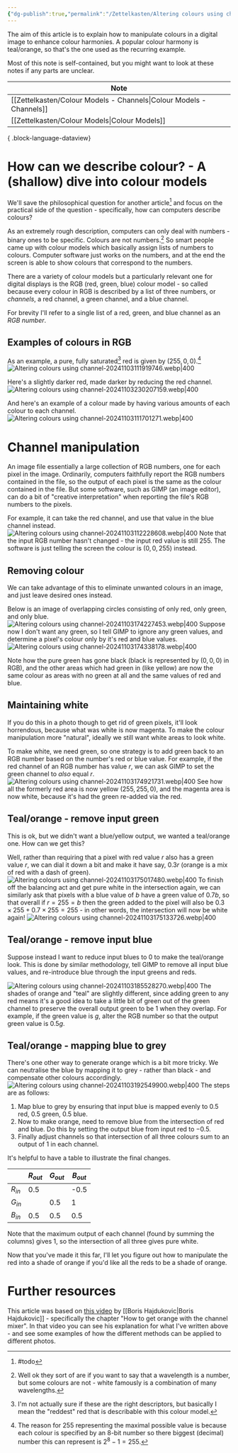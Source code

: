 ```yaml
---
{"dg-publish":true,"permalink":"/Zettelkasten/Altering colours using channels/","tags":["colour-model","photography","guide"],"noteIcon":2,"created":"2024-11-03T10:48:57.412+09:00"}
---
```


The aim of this article is to explain how to manipulate colours in a digital image to enhance colour harmonies.
A popular colour harmony is teal/orange, so that's the one used as the recurring example.

Most of this note is self-contained, but you might want to look at these notes if any parts are unclear.

| Note                                                                   |
| ---------------------------------------------------------------------- |
| [[Zettelkasten/Colour Models - Channels\|Colour Models - Channels]] |
| [[Zettelkasten/Colour Models\|Colour Models]]                       |

{ .block-language-dataview}

# How can we describe colour? - A (shallow) dive into colour models
We'll save the philosophical question for another article[^4] and focus on the practical side of the question - specifically, how can computers describe colours?

As an extremely rough description, computers can only deal with numbers - binary ones to be specific. Colours are not numbers.[^5] So smart people came up with colour models which basically assign lists of numbers to colours. Computer software just works on the numbers, and at the end the screen is able to show colours that correspond to the numbers.

There are a variety of colour models but a particularly relevant one for digital displays is the RGB (red, green, blue) colour model - so called because every colour in RGB is described by a list of three numbers, or *channels*, a red channel, a green channel, and a blue channel.

For brevity I'll refer to a single list of a red, green, and blue channel as an *RGB number*.
## Examples of colours in RGB
As an example, a pure, fully saturated[^2] red is given by $(255, 0, 0)$.[^3]
![Altering colours using channel-20241103111919746.webp|400](/img/user/Images/Altering%20colours%20using%20channel-20241103111919746.webp)

Here's a slightly darker red, made darker by reducing the red channel.
![Altering colours using channel-20241103230207159.webp|400](/img/user/Images/Altering%20colours%20using%20channel-20241103230207159.webp)

And here's an example of a colour made by having various amounts of each colour to each channel.
![Altering colours using channel-20241103111701271.webp|400](/img/user/Images/Altering%20colours%20using%20channel-20241103111701271.webp)
# Channel manipulation
An image file essentially a large collection of RGB numbers, one for each pixel in the image. Ordinarily, computers faithfully report the RGB numbers contained in the file, so the output of each pixel is the same as the colour contained in the file. But some software, such as GIMP (an image editor), can do a bit of "creative interpretation" when reporting the file's RGB numbers to the pixels.

For example, it can take the red channel, and use that value in the blue channel instead.
![Altering colours using channel-20241103112228608.webp|400](/img/user/Images/Altering%20colours%20using%20channel-20241103112228608.webp)
Note that the input RGB number hasn't changed - the input red value is still $255$. The software is just telling the screen the colour is $(0, 0, 255)$ instead.

## Removing colour
We can take advantage of this to eliminate unwanted colours in an image, and just leave desired ones instead.

Below is an image of overlapping circles consisting of only red, only green, and only blue.
![Altering colours using channel-20241103174227453.webp|400](/img/user/Images/Altering%20colours%20using%20channel-20241103174227453.webp)
Suppose now I don't want any green, so I tell GIMP to ignore any green values, and determine a pixel's colour only by it's red and blue values.
![Altering colours using channel-20241103174338178.webp|400](/img/user/Images/Altering%20colours%20using%20channel-20241103174338178.webp)

Note how the pure green has gone black (black is represented by $(0, 0, 0)$ in RGB), and the other areas which had green in (like yellow) are now the same colour as areas with no green at all and the same values of red and blue.

## Maintaining white
If you do this in a photo though to get rid of green pixels, it'll look horrendous, because what was white is now magenta. To make the colour manipulation more "natural", ideally we still want white areas to look white.

To make white, we need green, so one strategy is to add green back to an RGB number based on the number's red or blue value.
For example, if the red channel of an RGB number has value $r$, we can ask GIMP to set the green channel to *also* equal $r$.
![Altering colours using channel-20241103174921731.webp|400](/img/user/Images/Altering%20colours%20using%20channel-20241103174921731.webp)
See how all the formerly red area is now yellow $(255, 255, 0)$, and the magenta area is now white, because it's had the green re-added via the red.

## Teal/orange - remove input green
This is ok, but we didn't want a blue/yellow output, we wanted a teal/orange one. How can we get this?

Well, rather than requiring that a pixel with red value $r$ also has a green value $r$, we can dial it down a bit and make it have say, $0.3r$ (orange is a mix of red with a dash of green).
![Altering colours using channel-20241103175017480.webp|400](/img/user/Images/Altering%20colours%20using%20channel-20241103175017480.webp)
To finish off the balancing act and get pure white in the intersection again, we can similarly ask that pixels with a blue value of $b$ have a green value of $0.7b$, so that overall if $r=255=b$ then the green added to the pixel will also be $0.3 \times 255 + 0.7 \times 255 = 255$ - in other words, the intersection will now be white again!
![Altering colours using channel-20241103175133726.webp|400](/img/user/Images/Altering%20colours%20using%20channel-20241103175133726.webp)

## Teal/orange - remove input blue
Suppose instead I want to reduce input blues to $0$ to make the teal/orange look. This is done by similar methodology, tell GIMP to remove all input blue values, and re-introduce blue through the input greens and reds.

![Altering colours using channel-20241103185528270.webp|400](/img/user/Images/Altering%20colours%20using%20channel-20241103185528270.webp)
The shades of orange and "teal" are slightly different, since adding green to any red means it's a good idea to take a little bit of green out of the green channel to preserve the overall output green to be $1$ when they overlap. For example, if the green value is $g$, alter the RGB number so that the output green value is $0.5g$.

## Teal/orange - mapping blue to grey
There's one other way to generate orange which is a bit more tricky. We can neutralise the blue by mapping it to grey - rather than black - and compensate other colours accordingly.
![Altering colours using channel-20241103192549900.webp|400](/img/user/Images/Altering%20colours%20using%20channel-20241103192549900.webp)
The steps are as follows:
1. Map blue to grey by ensuring that input blue is mapped evenly to $0.5$ red, $0.5$ green, $0.5$ blue.
2. Now to make orange, need to remove blue from the intersection of red and blue. Do this by setting the output blue from input red to $-0.5$.
3. Finally adjust channels so that intersection of all three colours sum to an output of $1$ in each channel.

It's helpful to have a table to illustrate the final changes.

|          | $R_{out}$ | $G_{out}$ | $B_{out}$ |
| -------- | --------- | --------- | --------- |
| $R_{in}$ | 0.5       |           | -0.5      |
| $G_{in}$ |           | 0.5       | 1         |
| $B_{in}$ | 0.5       | 0.5       | 0.5       |

Note that the maximum output of each channel (found by summing the columns) gives $1$, so the intersection of all three gives pure white.

Now that you've made it this far, I'll let you figure out how to manipulate the red into a shade of orange if you'd like all the reds to be a shade of orange.

# Further resources
This article was based on [this video](https://www.youtube.com/watch?v=X7GLa-2h4Po&t=505s) by [[Boris Hajdukovic\|Boris Hajdukovic]] - specifically the chapter "How to get orange with the channel mixer".
In that video you can see his explanation for what I've written above - and see some examples of how the different methods can be applied to different photos.

[^2]: I'm not actually sure if these are the right descriptors, but basically I mean the "reddest" red that is describable with this colour model.
[^3]: The reason for $255$ representing the maximal possible value is because each colour is specified by an 8-bit number so there biggest (decimal) number this can represent is $2^{8} - 1 = 255$.
[^1]: Technically this won't appear on the screen because colours with values of more than $255$ in any channel don't exist, so the values get reduced to the maximum, but it makes other manipulations harder to understand.
[^4]: #todo
[^5]: Well ok they sort of are if you want to say that a wavelength is a number, but some colours are not - white famously is a combination of many wavelengths.